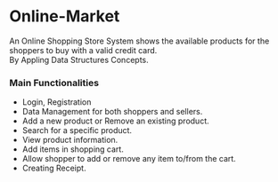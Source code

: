 # Online-Market
An Online Shopping Store System shows the available products for the shoppers to buy with a valid credit card.<br>
By Appling Data Structures Concepts.
### Main Functionalities
- Login, Registration
- Data Management for both shoppers and sellers.
- Add a new product or Remove an existing product.
- Search for a specific product.
- View product information.
- Add items in shopping cart.
- Allow shopper to add or remove any item to/from the cart.
- Creating Receipt.
